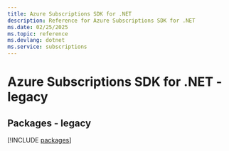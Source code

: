 ```yaml
---
title: Azure Subscriptions SDK for .NET
description: Reference for Azure Subscriptions SDK for .NET
ms.date: 02/25/2025
ms.topic: reference
ms.devlang: dotnet
ms.service: subscriptions
---
```

# Azure Subscriptions SDK for .NET - legacy
## Packages - legacy
[!INCLUDE [packages](subscriptions-index.md)]